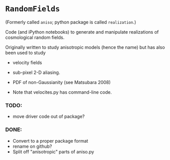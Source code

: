 # `RandomFields`

(Formerly called `aniso`; python package is called `realization`.)

Code (and iPython notebooks) to generate and manipulate realizations of cosmological random fields.

Originally written to study anisotropic models (hence the name) but has also been used to study 
 * velocity fields
 * sub-pixel 2-D aliasing.
 * PDF of non-Gaussianity (see Matsubara 2008)

* Note that velocites.py has command-line code.

### TODO:
* move driver code out of package?

### DONE:
* Convert to a proper package format
* rename on github?
* Split off "anisotropic" parts of aniso.py

